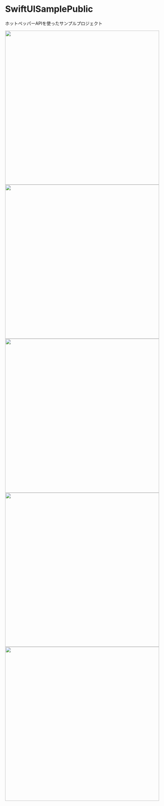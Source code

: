 # SwiftUISamplePublic

ホットペッパーAPIを使ったサンプルプロジェクト

<img src="doc/images/area_list.png" width="500px">

<img src="doc/images/search_shop.png" width="500px">

<img src="doc/images/shop_detail.png" width="500px">

<img src="doc/images/favorite_list.png" width="500px">

<img src="doc/images/favorite_list_deleting.png" width="500px">
